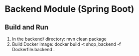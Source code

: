 ﻿# Backend Module (Spring Boot)

## Build and Run
1. In the backend/ directory: mvn clean package
2. Build Docker image: docker build -t shop_backend -f Dockerfile.backend .
